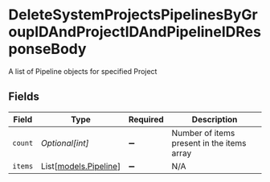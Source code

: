 # DeleteSystemProjectsPipelinesByGroupIDAndProjectIDAndPipelineIDResponseBody

A list of Pipeline objects for specified Project


## Fields

| Field                                          | Type                                           | Required                                       | Description                                    |
| ---------------------------------------------- | ---------------------------------------------- | ---------------------------------------------- | ---------------------------------------------- |
| `count`                                        | *Optional[int]*                                | :heavy_minus_sign:                             | Number of items present in the items array     |
| `items`                                        | List[[models.Pipeline](../models/pipeline.md)] | :heavy_minus_sign:                             | N/A                                            |